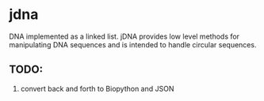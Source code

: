 # jdna

DNA implemented as a linked list. jDNA provides low level methods for manipulating DNA sequences and is intended to
handle circular sequences.

## TODO:

1. convert back and forth to Biopython and JSON